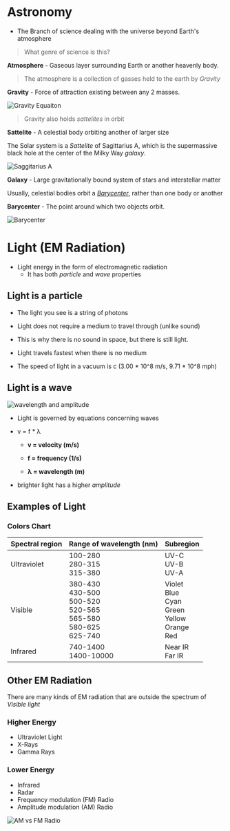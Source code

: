 # Astronomy
- The Branch of science dealing with the universe beyond Earth's atmosphere

> What genre of science is this?

**Atmosphere** \- Gaseous layer surrounding Earth or another heavenly body.

> The atmosphere is a collection of gasses held to the earth by *Gravity*

**Gravity** \- Force of attraction existing between any 2 masses.

![Gravity Equaiton](https://images.fineartamerica.com/images-medium-large-5/newtons-law-of-universal-gravitation-science-photo-library.jpg)


> Gravity also holds *sattelites* in orbit

**Sattelite** \- A celestial body orbiting another of larger size

The Solar system is a *Sattelite* of Sagittarius A, which is the supermassive black hole at the center of the Milky Way *galaxy*.

![Saggitarius A](https://wikiless.northboot.xyz/media/wikipedia/commons/thumb/9/96/EHT_Saggitarius_A_black_hole.tif/lossy-page1-1200px-EHT_Saggitarius_A_black_hole.tif.jpg)

**Galaxy** \- Large gravitationally bound system of stars and interstellar matter

Usually, celestial bodies orbit a *[Barycenter](https://spaceplace.nasa.gov/barycenter/en/)*, rather than one body or another

**Barycenter** \- The point around which two objects orbit.

![Barycenter](https://spaceplace.nasa.gov/barycenter/en/barycenter.en.png)

# Light (EM Radiation)
- Light energy in the form of electromagnetic radiation
  - It has both *particle* and *wave* properties

## Light is a particle
- The light you see is a string of photons

- Light does not require a medium to travel through (unlike sound)

- This is why there is no sound in space, but there is still light.

- Light travels fastest when there is no medium

- The speed of light in a vacuum is c (3.00 * 10^8 m/s, 9.71 * 10^8 mph)

## Light is a wave

![wavelength and amplitude](https://static.sciencelearn.org.nz/images/images/000/000/061/full/Wave-length-height-and-frequency20150805-30600-ac3hjmedited.png?1625099274)

- Light is governed by equations concerning waves

- v = f * λ
  - **v = velocity (m/s)**

  - **f = frequency (1/s)**

  - **λ = wavelength (m)**

- brighter light has a higher *amplitude*


## Examples of Light

### Colors Chart

| Spectral region | Range of wavelength (nm) | Subregion |
| --- | --- | --- |
| Ultraviolet | 100-280 </br> 280-315  </br> 315-380 | UV-C </br> UV-B </br> UV-A |
Visible | 380-430 </br> 430-500 </br> 500-520 </br> 520-565 </br> 565-580 </br> 580-625 </br> 625-740 | Violet </br> Blue </br> Cyan </br> Green </br> Yellow </br> Orange </br> Red | 
Infrared | 740-1400 </br> 1400-10000 | Near IR </br> Far IR |

## Other EM Radiation
There are many kinds of EM radiation that are outside the spectrum of *Visible light*

### Higher Energy
- Ultraviolet Light
- X-Rays
- Gamma Rays

### Lower Energy
- Infrared
- Radar
- Frequency modulation (FM) Radio
- Amplitude modulation (AM) Radio

![AM vs FM Radio](https://wikiless.org/media/wikipedia/commons/a/a4/Amfm3-en-de.gif)

